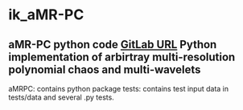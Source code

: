 # ik_aMR-PC

aMR-PC python code
[GitLab URL](https://git.iws.uni-stuttgart.de/ikroeker/ik_amr-pc)
Python implementation of arbirtray multi-resolution polynomial chaos and multi-wavelets
--
aMRPC: contains python package
tests: contains test input data in tests/data and several .py tests. 
